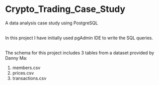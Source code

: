# Crypto_Trading_Case_Study
A data analysis case study using PostgreSQL
<br />
<br />

In this project I have initially used pgAdmin IDE to write the SQL queries.
<br />
<br />

The schema for this project includes 3 tables from a dataset provided by Danny Ma:
1. members.csv
2. prices.csv
3. transactions.csv
